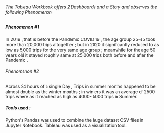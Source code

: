 ###### The Tableau Workbook offers 2 Dashboards and a Story and observes the following Phenomenon

##### Phenomenon #1
In 2019 , that is before the Pandemic COVID 19 , the age group 25-45 took more than 20,000 trips altogether ; but in 2020 it significantly reduced to as low as 5,000 trips for the very same age group ; meanwhile for the age 50 years old it stayed roughly same at 25,000 trips both before and after the Pandemic .

###### Phenomenon #2
Across 24 hours of a single Day ,  Trips in summer months happened to be almost double as the winter months ; in winters it was an average of  2500 trips where as it reached as high as 4000- 5000 trips in Summer.


##### Tools used : 
Python's Pandas was used to combine the huge dataset CSV files in Jupyter Notebook.
Tableau was used as a visualization tool.
